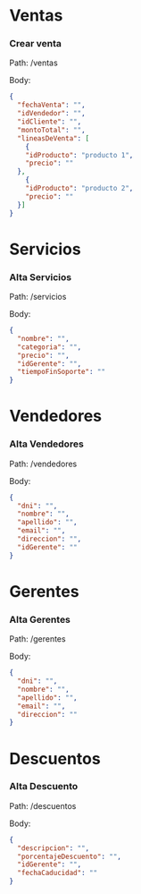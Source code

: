 # Ventas
### Crear venta

Path: /ventas

Body:
```json
{
  "fechaVenta": "",
  "idVendedor": "",
  "idCliente": "",
  "montoTotal": "",
  "lineasDeVenta": [
    {
    "idProducto": "producto 1",
    "precio": ""
  }, 
    {
    "idProducto": "producto 2",
    "precio": ""
  }]
}
```

# Servicios
### Alta Servicios

Path: /servicios

Body:
```json
{
  "nombre": "",
  "categoria": "",
  "precio": "",
  "idGerente": "",
  "tiempoFinSoporte": ""
}
```

# Vendedores
### Alta Vendedores

Path: /vendedores

Body:
```json
{
  "dni": "",
  "nombre": "",
  "apellido": "",
  "email": "",
  "direccion": "",
  "idGerente": ""
}
```

# Gerentes
### Alta Gerentes

Path: /gerentes

Body:
```json
{
  "dni": "",
  "nombre": "",
  "apellido": "",
  "email": "",
  "direccion": ""
}
```

# Descuentos
### Alta Descuento

Path: /descuentos

Body:
```json
{
  "descripcion": "",
  "porcentajeDescuento": "",
  "idGerente": "",
  "fechaCaducidad": ""
}
```